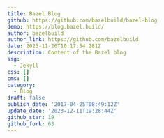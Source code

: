 ```yaml
---
title: Bazel Blog
github: https://github.com/bazelbuild/bazel-blog
demo: https://blog.bazel.build/
author: bazelbuild
author_link: https://github.com/bazelbuild
date: 2023-11-26T10:17:54.281Z
description: Content of the Bazel blog
ssg:
  - Jekyll
css: []
cms: []
category:
  - Blog
draft: false
publish_date: '2017-04-25T08:49:12Z'
update_date: '2023-12-11T19:28:44Z'
github_star: 19
github_fork: 63
---
```

